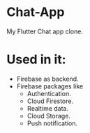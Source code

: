 # Chat-App
My Flutter Chat app clone.
# Used in it:
- Firebase as backend.
- Firebase packages like 
     * Authentication.
     * Cloud Firestore.
     * Realtime data.
     * Cloud Storage.
     * Push notification.


